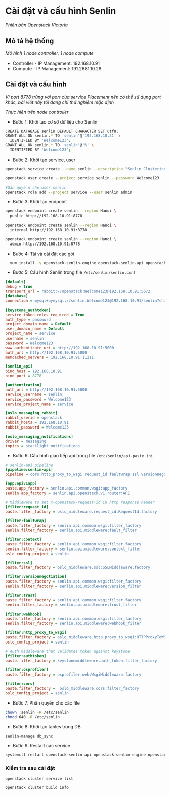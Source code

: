 # Cài đặt và cấu hình Senlin

*Phiên bản Openstack Victoria*

## Mô tả hệ thống

*Mô hình 1 node controller, 1 node compute*

- Controller - IP Management: 192.168.10.91
- Compute - IP Management: 191.2681.10.28


## Cài đặt và cấu hình 

*Vì port 8778 trùng với port của service Placement nên có thể sử dụng port khác, bài viết này tôi đang chỉ thử nghiệm mặc định*

*Thực hiện trên node controller*

- Bước 1:  Khởi tạo cơ sở dữ liệu cho Senlin
```sh
CREATE DATABASE senlin DEFAULT CHARACTER SET utf8;
GRANT ALL ON senlin.* TO 'senlin'@'192.168.10.31' \
  IDENTIFIED BY 'Welcome123';
GRANT ALL ON senlin.* TO 'senlin'@'%' \
  IDENTIFIED BY 'Welcome123';
```

- Bước 2: Khởi tạo service, user
```sh
openstack service create --name senlin --description "Senlin Clustering Service V1" clustering

openstack user create --project service senlin --password Welcome123

#Gán quyền cho user senlin
openstack role add --project service --user senlin admin
```

- Bước 3: Khởi tạo endpoint 
```sh
openstack endpoint create senlin --region Hanoi \
  public http://192.168.10.91:8778
  
openstack endpoint create senlin --region Hanoi \
  internal http://192.168.10.91:8778

openstack endpoint create senlin --region Hanoi \
  admin http://192.168.10.91:8778
```

- Bước 4: Tải và cài đặt các gói 
```sh
  yum install -y openstack-senlin-engine openstack-senlin-api openstack-senlin-common openstack-senlin-conductor openstack-senlin-health-manager python3-senlinclient
```

- Bước 5: Cấu hình Senlin trong file `/etc/senlin/senlin.conf`
```ini
[default]
debug = true
transport_url = rabbit://openstack:Welcome123@192.168.10.91:5672
[database]
connection = mysql+pymysql://senlin:Welcome123@192.168.10.91/senlin?charset=utf8

[keystone_authtoken]
service_token_roles_required = True
auth_type = password
project_domain_name = Default
user_domain_name = Default
project_name = service
username = senlin
password = Welcome123
www_authenticate_uri = http://192.168.10.91:5000
auth_url = http://192.168.10.91:5000
memcached_servers = 192.168.10.91:11211

[senlin_api]
bind_host = 192.168.10.91
bind_port = 8778

[authentication]
auth_url = http://192.168.10.91:5000
service_username = senlin
service_password = Welcome123
service_project_name = service

[oslo_messaging_rabbit]
rabbit_userid = openstack
rabbit_hosts = 192.168.10.91
rabbit_password = Welcome123

[oslo_messaging_notifications]
driver = messaging
topics = stacklight_notifications
```

- Bước 6: Cấu hình giao tiếp api trong file `/etc/senlin/api-paste.ini`
```ini
# senlin-api pipeline
[pipeline:senlin-api]
pipeline = cors http_proxy_to_wsgi request_id faultwrap ssl versionnegotiation osprofiler webhook authtoken context trust apiv1app

[app:apiv1app]
paste.app_factory = senlin.api.common.wsgi:app_factory
senlin.app_factory = senlin.api.openstack.v1.router:API

# Middleware to set x-openstack-request-id in http response header
[filter:request_id]
paste.filter_factory = oslo_middleware.request_id:RequestId.factory

[filter:faultwrap]
paste.filter_factory = senlin.api.common.wsgi:filter_factory
senlin.filter_factory = senlin.api.middleware:fault_filter

[filter:context]
paste.filter_factory = senlin.api.common.wsgi:filter_factory
senlin.filter_factory = senlin.api.middleware:context_filter
oslo_config_project = senlin

[filter:ssl]
paste.filter_factory = oslo_middleware.ssl:SSLMiddleware.factory

[filter:versionnegotiation]
paste.filter_factory = senlin.api.common.wsgi:filter_factory
senlin.filter_factory = senlin.api.middleware:version_filter

[filter:trust]
paste.filter_factory = senlin.api.common.wsgi:filter_factory
senlin.filter_factory = senlin.api.middleware:trust_filter

[filter:webhook]
paste.filter_factory = senlin.api.common.wsgi:filter_factory
senlin.filter_factory = senlin.api.middleware:webhook_filter

[filter:http_proxy_to_wsgi]
paste.filter_factory = oslo_middleware.http_proxy_to_wsgi:HTTPProxyToWSGI.factory
oslo_config_project = senlin

# Auth middleware that validates token against keystone
[filter:authtoken]
paste.filter_factory = keystonemiddleware.auth_token:filter_factory

[filter:osprofiler]
paste.filter_factory = osprofiler.web:WsgiMiddleware.factory

[filter:cors]
paste.filter_factory =  oslo_middleware.cors:filter_factory
oslo_config_project = senlin
```


- Bước 7: Phân quyển cho các file
```sh
chown :senlin -R /etc/senlin
chmod 640 -R /etc/senlin
```

- Bước 8: Khởi tạo tables trong DB
```sh
senlin-manage db_sync
```

- Bước 9: Restart các service
```sh
systemctl restart openstack-senlin-api openstack-senlin-engine openstack-senlin-conductor openstack-senlin-health-manager
```

### Kiểm tra sau cài đặt
```sh
openstack cluster service list

openstack cluster build info
```

